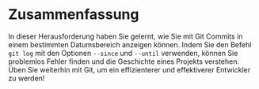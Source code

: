 # Zusammenfassung

In dieser Herausforderung haben Sie gelernt, wie Sie mit Git Commits in einem bestimmten Datumsbereich anzeigen können. Indem Sie den Befehl `git log` mit den Optionen `--since` und `--until` verwenden, können Sie problemlos Fehler finden und die Geschichte eines Projekts verstehen. Üben Sie weiterhin mit Git, um ein effizienterer und effektiverer Entwickler zu werden!
